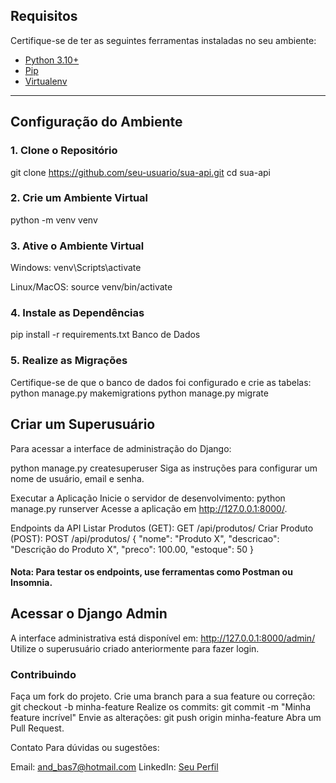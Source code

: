 ## **Requisitos**

Certifique-se de ter as seguintes ferramentas instaladas no seu ambiente:
- [Python 3.10+](https://www.python.org/downloads/)
- [Pip](https://pip.pypa.io/en/stable/installation/)
- [Virtualenv](https://virtualenv.pypa.io/)

---

## **Configuração do Ambiente**

### 1. Clone o Repositório

git clone https://github.com/seu-usuario/sua-api.git
cd sua-api

### 2. Crie um Ambiente Virtual

python -m venv venv


### 3. Ative o Ambiente Virtual
Windows:
venv\Scripts\activate

Linux/MacOS:
source venv/bin/activate


### 4. Instale as Dependências
pip install -r requirements.txt
Banco de Dados

### 5. Realize as Migrações
Certifique-se de que o banco de dados foi configurado e crie as tabelas:
python manage.py makemigrations
python manage.py migrate

## Criar um Superusuário
Para acessar a interface de administração do Django:

python manage.py createsuperuser
Siga as instruções para configurar um nome de usuário, email e senha.

Executar a Aplicação
Inicie o servidor de desenvolvimento:
python manage.py runserver
Acesse a aplicação em http://127.0.0.1:8000/.

Endpoints da API
Listar Produtos (GET):
GET /api/produtos/
Criar Produto (POST):
POST /api/produtos/
{
  "nome": "Produto X",
  "descricao": "Descrição do Produto X",
  "preco": 100.00,
  "estoque": 50
}
#### Nota: Para testar os endpoints, use ferramentas como Postman ou Insomnia.

## Acessar o Django Admin
A interface administrativa está disponível em: http://127.0.0.1:8000/admin/
Utilize o superusuário criado anteriormente para fazer login.

### Contribuindo
Faça um fork do projeto.
Crie uma branch para a sua feature ou correção:
git checkout -b minha-feature
Realize os commits:
git commit -m "Minha feature incrível"
Envie as alterações:
git push origin minha-feature
Abra um Pull Request.

Contato
Para dúvidas ou sugestões:

Email: and_bas7@hotmail.com
LinkedIn: [Seu Perfil](https://www.linkedin.com/in/andr%C3%A9-luiz-636468244/)









